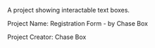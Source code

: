 A project showing interactable text boxes.

Project Name: Registration Form - by Chase Box

Project Creator: Chase Box